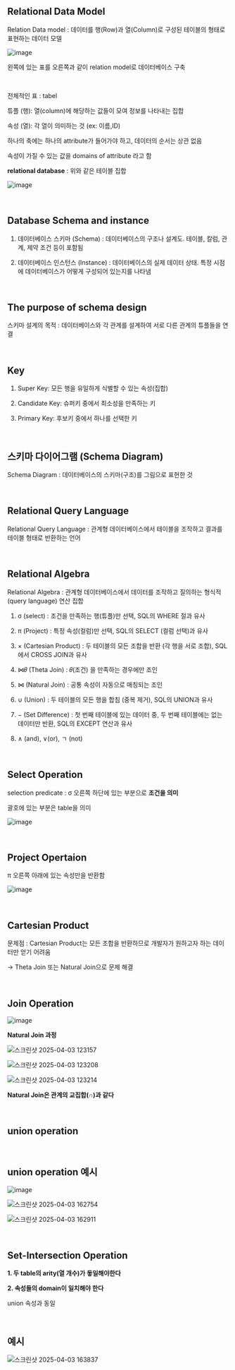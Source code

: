 ## Relational Data Model

Relation Data model : 데이터를 행(Row)과 열(Column)로 구성된 테이블의 형태로 표현하는 데이터 모델

![image](https://github.com/user-attachments/assets/58bc7aab-b348-49a4-b804-598adf2c2da8)

왼쪽에 있는 표를 오른쪽과 같이 relation model로 데이터베이스 구축 
 
<br/>

전체적인 표 : tabel 

튜플 (행): 열(column)에 해당하는 값들이 모여 정보를 나타내는 집합

속성 (열): 각 열이 의미하는 것 (ex: 이름,ID)

하나의 축에는 하나의 attribute가 들어가야 하고, 데이터의 순서는 상관 없음 

속성이 가질 수 있는 값을 domains of attribute 라고 함 

**relational database** : 위와 같은 테이블 집합

![image](https://github.com/user-attachments/assets/9336f838-34f6-49e7-bb7f-edc1b85b3472)

<br/>

## Database Schema and instance

1. 데이터베이스 스키마 (Schema) : 데이터베이스의 구조나 설계도. 테이블, 칼럼, 관계, 제약 조건 등이 포함됨

2. 데이터베이스 인스턴스 (Instance) : 데이터베이스의 실제 데이터 상태. 특정 시점에 데이터베이스가 어떻게 구성되어 있는지를 나타냄

<br/>

## The purpose of schema design

스키마 설계의 목적 : 데이터베이스와 각 관계를 설계하여 서로 다른 관계의 튜플들을 연결

<br/>

## Key

1. Super Key: 모든 행을 유일하게 식별할 수 있는 속성(집합)

2. Candidate Key: 슈퍼키 중에서 최소성을 만족하는 키

3. Primary Key: 후보키 중에서 하나를 선택한 키

<br/>

## 스키마 다이어그램 (Schema Diagram)

Schema Diagram : 데이터베이스의 스키마(구조)를 그림으로 표현한 것

<br/>

## Relational Query Language

Relational Query Language : 관계형 데이터베이스에서 테이블을 조작하고 결과를 테이블 형태로 반환하는 언어

<br/>

## Relational Algebra

Relational Algebra : 관계형 데이터베이스에서 데이터를 조작하고 질의하는 형식적(query language) 연산 집합

1. σ (select) : 조건을 만족하는 행(튜플)만 선택, SQL의 WHERE 절과 유사

2. π (Project) : 특정 속성(컬럼)만 선택, SQL의 SELECT (컬럼 선택)과 유사

3. × (Cartesian Product) : 두 테이블의 모든 조합을 반환 (각 행을 서로 조합), SQL에서 CROSS JOIN과 유사

4. ⋈𝜃 (Theta Join) : 𝜃(조건) 을 만족하는 경우에만 조인

5. ⋈ (Natural Join) : 공통 속성이 자동으로 매칭되는 조인

6. ∪ (Union) : 두 테이블의 모든 행을 합침 (중복 제거), SQL의 UNION과 유사

7. − (Set Difference) : 첫 번째 테이블에 있는 데이터 중, 두 번째 테이블에는 없는 데이터만 반환, SQL의 EXCEPT 연산과 유사 

8.  ∧ (and), ∨(or), ㄱ (not)

<br/>

## Select Operation

selection predicate : σ 오른쪽 하단에 있는 부분으로 **조건을 의미**

괄호에 있는 부분은 table을 의미

![image](https://github.com/user-attachments/assets/f84a541f-85b2-49ed-a2b9-a6e26b8d95f1)

<br/>

## Project Opertaion

π 오른쪽 아래에 있는 속성만을 반환함 

![image](https://github.com/user-attachments/assets/7beb3ed7-1a39-4b47-80fe-69661a84a689)

<br/>

## Cartesian Product

문제점 : Cartesian Product는 모든 조합을 반환하므로 개발자가 원하고자 하는 데이터만 얻기 어려움 

-> Theta Join 또는 Natural Join으로 문제 해결 

<br/>

## Join Operation

![image](https://github.com/user-attachments/assets/33bebd0c-d328-4b5d-b512-5dfaec8cc636)

**Natural Join 과정**

![스크린샷 2025-04-03 123157](https://github.com/user-attachments/assets/81bd9d24-0c01-4092-9de8-1e786ffe3b69)

![스크린샷 2025-04-03 123208](https://github.com/user-attachments/assets/7952068b-f8bb-4c22-b5dc-3e27fb7ad311)

![스크린샷 2025-04-03 123214](https://github.com/user-attachments/assets/999fed00-d0b0-4eef-bfb1-c0d91461a6bf)

**Natural Join은 관계의 교집합(∩)과 같다**

<br/>

## union operation 



<br/>

## union operation 예시

![image](https://github.com/user-attachments/assets/22cdedca-0e9c-4c22-b93b-42e675900017)

![스크린샷 2025-04-03 162754](https://github.com/user-attachments/assets/b0fe632a-56b0-460a-a834-13e2aabd8697)

![스크린샷 2025-04-03 162911](https://github.com/user-attachments/assets/07907cc7-8572-4dac-9463-c18da142f186)

<br/>

## Set-Intersection Operation

**1. 두 table의 arity(열 개수)가 돟일해야한다**

**2. 속성들의 domain이 일치해야 한다**

union 속성과 동일 

<br/>

## 예시 

![스크린샷 2025-04-03 163837](https://github.com/user-attachments/assets/d3dbfa09-6c3b-495a-8525-aaf100fa8510)



















































































































